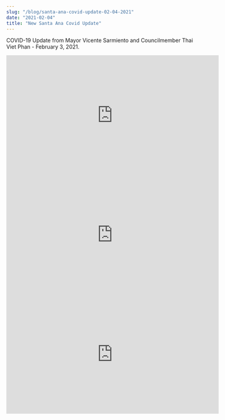 ```yaml
---
slug: "/blog/santa-ana-covid-update-02-04-2021"
date: "2021-02-04"
title: "New Santa Ana Covid Update"
---
```


COVID-19 Update from Mayor Vicente Sarmiento and Councilmember Thai Viet Phan - February 3, 2021.

<div className="videoWrapper">
  <iframe
    title="Santa Ana Update On Covid"
    width="560"
    height="315"
    src="https://www.youtube.com/embed/XfiOuQgDR1I?rel=0"
    frameBorder="0"
    allow="accelerometer; autoplay; encrypted-media; gyroscope; picture-in-picture"
    allowFullScreen
  ></iframe>
</div>

<div className="videoWrapper">
  <iframe
    title="Santa Ana Update On Covid"
    width="560"
    height="315"
    src="https://www.youtube.com/embed/n6QXYTlKEZo?rel=0"
    frameBorder="0"
    allow="accelerometer; autoplay; encrypted-media; gyroscope; picture-in-picture"
    allowFullScreen
  ></iframe>
</div>

<div className="videoWrapper">
  <iframe
    title="Santa Ana Update On Covid"
    width="560"
    height="315"
    src="https://www.youtube.com/embed/VHU6FvShQF0?rel=0"
    frameBorder="0"
    allow="accelerometer; autoplay; encrypted-media; gyroscope; picture-in-picture"
    allowFullScreen
  ></iframe>
</div>
